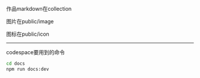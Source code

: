 作品markdown在collection

图片在public/image

图标在public/icon

-----

codespace要用到的命令

````bash
cd docs
npm run docs:dev
````
